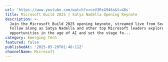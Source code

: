 ```yaml
---
url: 'https://www.youtube.com/watch?v=ceV3RsG946s&t=48s'
title: Microsoft Build 2025 | Satya Nadella Opening Keynote
description: >-
  Join the Microsoft Build 2025 opening keynote, streamed live from Seattle.
  Follow along as Satya Nadella and other top Microsoft leaders explore new
  opportunities in the age of AI and set the stage fo...
category: Emerging Tech
featured: false
publishedAt: '2025-05-20T01:46:11Z'
channelName: Microsoft
---
```


